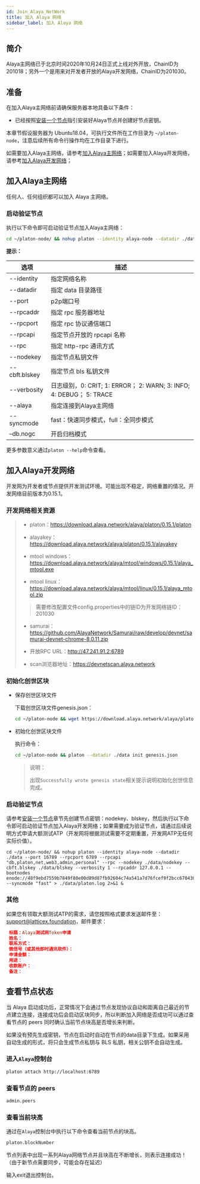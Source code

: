 ```yaml
---
id: Join_Alaya_NetWork
title: 加入 Alaya 网络
sidebar_label: 加入 Alaya 网络
---
```


## 简介

Alaya主网络已于北京时间2020年10月24日正式上线对外开放，ChainID为201018；另外一个是用来对开发者开放的Alaya开发网络，ChainID为201030。



## 准备

在加入Alaya主网络前请确保服务器本地具备以下条件：

- 已经按照[安装一个节点](/alaya-devdocs/zh-CN/Install_Node)指引安装好Alaya节点并创建好节点密钥。

本章节假设服务器为 Ubuntu18.04，可执行文件所在工作目录为 `~/platon-node`，注意后续所有命令行操作均在工作目录下进行。

如需要加入Alaya主网络，请参考[加入Alaya主网络](#加入alaya主网络)；如需要加入Alaya开发网络，请参考[加入Alaya开发网络](#加入alaya开发网络)；



## 加入Alaya主网络

任何人、任何组织都可以加入 Alaya 主网络。

### 启动验证节点

执行以下命令即可启动验证节点加入Alaya主网络：

```bash
cd ~/platon-node/ && nohup platon --identity alaya-node --datadir ./data --port 16789 --alaya --rpcport 6789 --rpcapi "db,platon,net,web3,admin,personal" --rpc --nodekey ./data/nodekey --cbft.blskey ./data/blskey --verbosity 1 --rpcaddr 127.0.0.1 --syncmode "fast" > ./data/platon.log 2>&1 &
```

**提示：**

| **选项**      | **描述**                                                     |
| ------------- | ------------------------------------------------------------ |
| --identity    | 指定网络名称                                                 |
| --datadir     | 指定 data 目录路径                                           |
| --port        | p2p端口号                                                    |
| --rpcaddr     | 指定 rpc 服务器地址                                          |
| --rpcport     | 指定 rpc 协议通信端口                                        |
| --rpcapi      | 指定节点开放的 rpcapi 名称                                   |
| --rpc         | 指定 http-rpc 通讯方式                                       |
| --nodekey     | 指定节点私钥文件                                             |
| --cbft.blskey | 指定节点 bls 私钥文件                                        |
| --verbosity   | 日志级别，0: CRIT;  1: ERROR； 2: WARN;  3: INFO;  4: DEBUG； 5: TRACE |
| --alaya       | 指定连接到Alaya主网络                                        |
| --syncmode    | fast：快速同步模式，full：全同步模式                         |
| –db.nogc      | 开启归档模式                                                 |

更多参数意义通过`platon --help`命令查看。

## 加入Alaya开发网络

开发网为开发者或节点提供开发测试环境。可能出现不稳定，网络重置的情况。开发网络目前版本为0.15.1。

### 开发网络相关资源

>- platon：https://download.alaya.network/alaya/platon/0.15.1/platon
>
>- alayakey：https://download.alaya.network/alaya/platon/0.15.1/alayakey
>
>- mtool windows：https://download.alaya.network/alaya/mtool/windows/0.15.1/alaya_mtool.exe
>
>- mtool linux：https://download.alaya.network/alaya/mtool/linux/0.15.1/alaya_mtool.zip
>
>  > 需要修改配置文件config.properties中的链ID为开发网络链ID：201030
>
>- samurai：https://github.com/AlayaNetwork/Samurai/raw/develop/devnet/samurai-devnet-chrome-8.0.11.zip
>
>- 开放RPC URL：http://47.241.91.2:6789
>
>- scan浏览器地址：https://devnetscan.alaya.network



### 初始化创世区块

- 保存创世区块文件

  下载创世区块文件genesis.json：

  ```bash
  cd ~/platon-node && wget https://download.alaya.network/alaya/platon/0.15.1/genesis.json
  ```
  
  
  
- 初始化创世区块文件

  执行命令：

  ```bash
  cd ~/platon-node && platon --datadir ./data init genesis.json
  ```

  > 说明：
  >
  > 出现`Successfully wrote genesis state`相关提示说明初始化创世信息完成。

  

### 启动验证节点

请参考[安装一个节点](/alaya-devdocs/zh-CN/Install_Node)章节先创建节点密钥：nodekey、blskey，然后执行以下命令即可启动验证节点加入Alaya开发网络；如果需要成为验证节点，请通过后续说明方式申请大额测试ATP（开发网将根据测试需要不定期重置，开发网ATP无任何实际价值）。

```shell
cd ~/platon-node/ && nohup platon --identity alaya-node --datadir ./data --port 16789 --rpcport 6789 --rpcapi "db,platon,net,web3,admin,personal" --rpc --nodekey ./data/nodekey --cbft.blskey ./data/blskey --verbosity 1 --rpcaddr 127.0.0.1 --bootnodes enode://48f9ebd7559b7849f80e00d89d87fb92604c74a541a7d76fcef9f2bcc67043042dfab0cfbaeb5386f921208ed9192c403f438934a0a39f4cad53c55d8272e5fb@devnetnode1.alaya.network:16789 --syncmode "fast" > ./data/platon.log 2>&1 &
```



### 其他

如果您有领取大额测试ATP的需求，请您按照格式要求发送邮件至：support@latticex.foundation，邮件要求：

```toml
 标题：Alaya测试网Token申请
 姓名：
 联系方式：
 微信号（或其他即时通讯软件）：
 申请金额：
 用途：
 收款账户：
 备注：
```



## 查看节点状态

当 Alaya 启动成功后，正常情况下会通过节点发现协议自动和距离自己最近的节点建立连接，连接成功后会启动区块同步，所以判断加入网络是否成功可以通过查看节点的 peers 同时确认当前节点块高是否增长来判断。

如果没有预先生成密钥，节点在启动时自动在节点的data目录下生成。如果采用自动生成的形式，将只会生成节点私钥与 BLS 私钥，相关公钥不会自动生成。



### 进入`Alaya`控制台

```bash
platon attach http://localhost:6789
```



### 查看节点的  peers

```bash
admin.peers
```



### 查看当前块高

通过在`Alaya`控制台中执行以下命令查看当前节点的块高。

```bash
platon.blockNumber
```

节点列表中出现一系列Alaya网络节点并且块高在不断增长，则表示连接成功！（由于新节点需要同步，可能会存在延迟）

输入exit退出控制台。